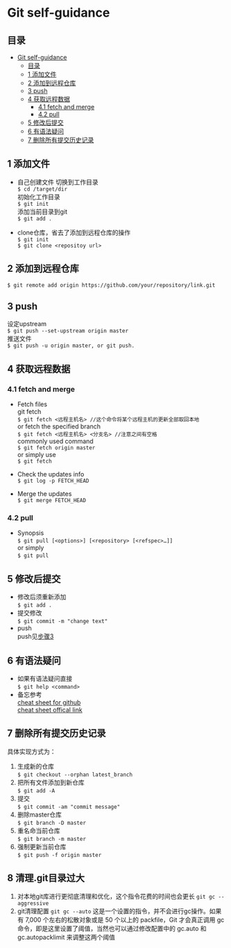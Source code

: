 # Git self-guidance  
## 目录  
- [Git self-guidance](#git-self-guidance)
  - [目录](#目录)
  - [1 添加文件](#1-添加文件)
  - [2 添加到远程仓库](#2-添加到远程仓库)
  - [3 push](#3-push)
  - [4 获取远程数据](#4-获取远程数据)
    - [4.1 fetch and merge](#41-fetch-and-merge)
    - [4.2 pull](#42-pull)
  - [5 修改后提交](#5-修改后提交)
  - [6 有语法疑问](#6-有语法疑问)
  - [7 删除所有提交历史记录](#7-删除所有提交历史记录)

## 1 添加文件
* 自己创建文件
切换到工作目录  
`$ cd /target/dir`  
初始化工作目录  
`$ git init`  
添加当前目录到git  
`$ git add .`  

* clone仓库，省去了添加到远程仓库的操作  
`$ git init`  
`$ git clone <repositoy url>`  

## 2 添加到远程仓库
`$ git remote add origin https://github.com/your/repository/link.git`  

## 3 push 
设定upstream  
`$ git push --set-upstream origin master`  
推送文件  
`$ git push -u origin master, or git push.`  

## 4 获取远程数据
### 4.1 fetch and merge  
* Fetch files  
git fetch  
`$ git fetch <远程主机名> //这个命令将某个远程主机的更新全部取回本地`  
or fetch the specified branch  
`$ git fetch <远程主机名> <分支名> //注意之间有空格`  
commonly used command  
`$ git fetch origin master`  
or simply use  
`$ git fetch`  

* Check the updates info  
`$ git log -p FETCH_HEAD`  

* Merge the updates  
`$ git merge FETCH_HEAD`  

### 4.2 pull
* Synopsis  
`$ git pull [<options>] [<repository> [<refspec>…]]`  
or simply  
`$ git pull`  

## 5 修改后提交
* 修改后须重新添加  
`$ git add .`  
* 提交修改  
`$ git commit -m "change text"`  
* push  
push见[步骤3](#3-push)  
## 6 有语法疑问
* 如果有语法疑问直接  
`$ git help <command>`  
* 备忘参考  
[cheat sheet for github](/docs/github-git-cheat-sheet.pdf)  
[cheat sheet offical link](https://github.github.com/training-kit/downloads/github-git-cheat-sheet.pdf)

## 7 删除所有提交历史记录  
具体实现方式为：  
1. 生成新的仓库  
`$ git checkout --orphan latest_branch `  
1. 把所有文件添加到新仓库  
`$ git add -A`  
1. 提交  
`$ git commit -am "commit message" `  
1. 删除master仓库  
`$ git branch -D master `  
1. 重名命当前仓库  
`$ git branch -m master `  
1. 强制更新当前仓库  
`$ git push -f origin master `    

## 8 清理.git目录过大

1. 对本地git库进行更彻底清理和优化，这个指令花费的时间也会更长
`git gc --aggressive`
1. git清理配置
`git gc --auto`
这是一个设置的指令，并不会进行gc操作。如果有 7,000 个左右的松散对象或是 50 个以上的 packfile，Git 才会真正调用 gc 命令，即是这里设置了阈值，当然也可以通过修改配置中的 gc.auto 和 gc.autopacklimit 来调整这两个阈值

